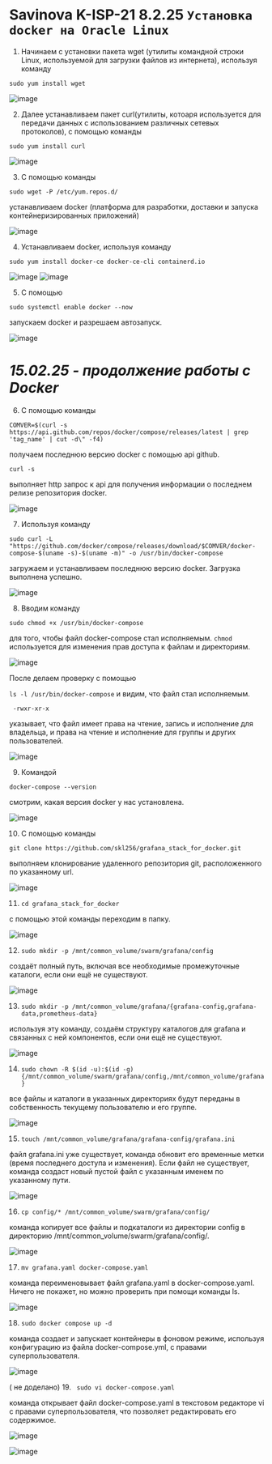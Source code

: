 # Savinova K-ISP-21 8.2.25 ``` Установка docker на Oracle Linux ```
1. Начинаем с установки пакета wget (утилиты командной строки Linux, используемой для загрузки файлов из интернета), используя команду

``` sudo yum install wget ```
   
![image](https://github.com/user-attachments/assets/f5a266e4-198d-4bfc-ad12-3e4c3dae1731)

2. Далее устанавливаем пакет curl(утилиты, котоаря используется для передачи данных с использованием различных сетевых протоколов), с помощью команды

``` sudo yum install curl ```
   
![image](https://github.com/user-attachments/assets/6ea4a9f9-8743-476f-bc5b-9941644ebe5b)

3. С помощью команды

``` sudo wget -P /etc/yum.repos.d/ ```

устанавливаем docker (платформа для разработки, доставки и запуска контейнеризированных приложений)

![image](https://github.com/user-attachments/assets/826c9bf0-6a7b-4098-a16c-6560a6f184f2)

4. Устанавливаем docker, используя команду

``` sudo yum install docker-ce docker-ce-cli containerd.io ```

![image](https://github.com/user-attachments/assets/3b99f2b3-db3b-4ace-8063-35bea3465781)
![image](https://github.com/user-attachments/assets/a565ba48-96f7-4ee5-9d63-e31a6622648a)

5. С помощью
   
``` sudo systemctl enable docker --now ```

запускаем docker и разрешаем автозапуск.

![image](https://github.com/user-attachments/assets/978f74c7-b98e-4f31-8a6d-5613cb703c32)

# ***15.02.25 - продолжение работы c Docker***

6. С помощью команды
   
``` COMVER=$(curl -s https://api.github.com/repos/docker/compose/releases/latest | grep 'tag_name' | cut -d\" -f4) ```

получаем последнюю версию docker с помощью api github.

``` curl -s ```

выполняет http запрос к api для получения информации о последнем релизе репозитория docker.

![image](https://github.com/user-attachments/assets/b7b31ad6-be0e-47ed-a307-0e99c2a3100b)

7. Используя команду
   
``` sudo curl -L "https://github.com/docker/compose/releases/download/$COMVER/docker-compose-$(uname -s)-$(uname -m)" -o /usr/bin/docker-compose ```

загружаем и устанавливаем последнюю версию docker. Загрузка выполнена успешно.

![image](https://github.com/user-attachments/assets/7059a51f-525d-4230-9ef3-a8b13c5f592b)

8. Вводим команду

``` sudo chmod +x /usr/bin/docker-compose ```

для того, чтобы файл docker-compose стал исполняемым.
``` chmod ```
используется для изменения прав доступа к файлам и директориям.

![image](https://github.com/user-attachments/assets/a66d55f5-b7ce-465e-b6f4-f9d359a14f4c)

После делаем проверку с помощью

``` ls -l /usr/bin/docker-compose ``` и видим, что файл стал исполняемым.


``` -rwxr-xr-x```

указывает, что файл имеет права на чтение, запись и исполнение для владельца, и права на чтение и исполнение для группы и других пользователей.

![image](https://github.com/user-attachments/assets/c2d7aeff-509d-438b-8b4f-6e6e483c3e48)

9. Командой

```docker-compose --version ```

смотрим, какая версия docker у нас установлена.

![image](https://github.com/user-attachments/assets/15a60e16-9c15-4e72-9558-db442e540328)

10. С помощью команды

``` git clone https://github.com/skl256/grafana_stack_for_docker.git ```

выполняем клонирование удаленного репозитория git, расположенного по указанному url.

![image](https://github.com/user-attachments/assets/704db6ec-a705-4339-8b13-71de3bfed61a)

11. ``` cd grafana_stack_for_docker ```
    
с помощью этой команды переходим в папку.

![image](https://github.com/user-attachments/assets/3f158e04-e77f-4263-908c-ba9fc3129cca)

12. ```sudo mkdir -p /mnt/common_volume/swarm/grafana/config```

создаёт полный путь, включая все необходимые промежуточные каталоги, если они ещё не существуют.

![image](https://github.com/user-attachments/assets/d081e98c-9f08-464e-98ae-0bb180906404)

13. ```sudo mkdir -p /mnt/common_volume/grafana/{grafana-config,grafana-data,prometheus-data}```

используя эту команду, создаём структуру каталогов для grafana и связанных с ней компонентов, если они ещё не существуют.

![image](https://github.com/user-attachments/assets/cdaabf6e-1cec-41d9-a18c-daaf522c7e1e)

14. ``` sudo chown -R $(id -u):$(id -g) {/mnt/common_volume/swarm/grafana/config,/mnt/common_volume/grafana} ```

все файлы и каталоги в указанных директориях будут переданы в собственность текущему пользователю и его группе.

![image](https://github.com/user-attachments/assets/1bb4c071-a037-4bbe-b950-b9f6b615ac89)

15. ```touch /mnt/common_volume/grafana/grafana-config/grafana.ini```

файл grafana.ini уже существует, команда обновит его временные метки (время последнего доступа и изменения). Если файл не существует, команда создаст новый пустой файл с указанным именем по указанному пути.

![image](https://github.com/user-attachments/assets/8af235f9-2490-4305-9cc4-ca0776e78f33)

16. ```cp config/* /mnt/common_volume/swarm/grafana/config/ ```
    
команда копирует все файлы и подкаталоги из директории config в директорию /mnt/common_volume/swarm/grafana/config/.

![image](https://github.com/user-attachments/assets/8bf87f67-842c-49df-9554-05ed6d6f471c)

17. ``` mv grafana.yaml docker-compose.yaml ```

команда переименовывает файл grafana.yaml в docker-compose.yaml. Ничего не покажет, но можно проверить при помощи команды ls.

![image](https://github.com/user-attachments/assets/117ac187-6983-42df-b5e7-2ec3954603fb)

18. ```sudo docker compose up -d```

команда создает и запускает контейнеры в фоновом режиме, используя конфигурацию из файла docker-compose.yml, с правами суперпользователя.

![image](https://github.com/user-attachments/assets/59331e3e-2b28-4a28-bd64-0da33c017b28)

( не доделано) 19. ``` sudo vi docker-compose.yaml```

команда открывает файл docker-compose.yaml в текстовом редакторе vi с правами суперпользователя, что позволяет редактировать его содержимое. 

![image](https://github.com/user-attachments/assets/d71ccbab-5abc-4e41-8909-4b9c2e72b5e4)

![image](https://github.com/user-attachments/assets/ce4ff81f-3547-4c71-ae69-9764c7aede00)


